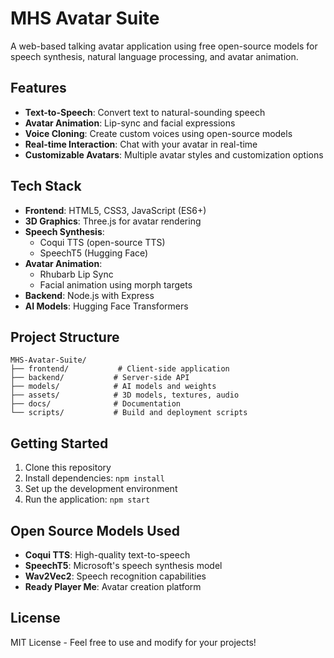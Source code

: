 # MHS Avatar Suite

A web-based talking avatar application using free open-source models for speech synthesis, natural language processing, and avatar animation.

## Features

- **Text-to-Speech**: Convert text to natural-sounding speech
- **Avatar Animation**: Lip-sync and facial expressions
- **Voice Cloning**: Create custom voices using open-source models
- **Real-time Interaction**: Chat with your avatar in real-time
- **Customizable Avatars**: Multiple avatar styles and customization options

## Tech Stack

- **Frontend**: HTML5, CSS3, JavaScript (ES6+)
- **3D Graphics**: Three.js for avatar rendering
- **Speech Synthesis**: 
  - Coqui TTS (open-source TTS)
  - SpeechT5 (Hugging Face)
- **Avatar Animation**: 
  - Rhubarb Lip Sync
  - Facial animation using morph targets
- **Backend**: Node.js with Express
- **AI Models**: Hugging Face Transformers

## Project Structure

```
MHS-Avatar-Suite/
├── frontend/           # Client-side application
├── backend/           # Server-side API
├── models/            # AI models and weights
├── assets/            # 3D models, textures, audio
├── docs/              # Documentation
└── scripts/           # Build and deployment scripts
```

## Getting Started

1. Clone this repository
2. Install dependencies: `npm install`
3. Set up the development environment
4. Run the application: `npm start`

## Open Source Models Used

- **Coqui TTS**: High-quality text-to-speech
- **SpeechT5**: Microsoft's speech synthesis model
- **Wav2Vec2**: Speech recognition capabilities
- **Ready Player Me**: Avatar creation platform

## License

MIT License - Feel free to use and modify for your projects!
